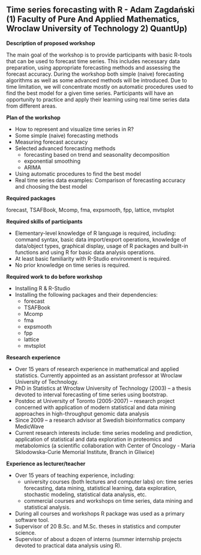 ## Time series forecasting with R - Adam Zagdański (1) Faculty of Pure And Applied Mathematics, Wroclaw University of Technology 2) QuantUp)
 
**Description of proposed workshop**

The main goal of the workshop is to provide participants with basic R-tools that can be used to forecast time series. This includes necessary data preparation, using appropriate forecasting methods and assessing the forecast accuracy. During the workshop both simple (naive) forecasting algorithms as well as some advanced methods will be introduced. Due to time limitation, we will concentrate mostly on automatic procedures used to find the best model for a given time series. Participants will have an opportunity to practice and apply their learning using real time series data from different areas.

**Plan of the workshop**

* How to represent and visualize time series in R?
* Some simple (naive) forecasting methods
* Measuring forecast accuracy
* Selected advanced forecasting methods
  - forecasting based on trend and seasonality decomposition
  - exponential smoothing
  - ARIMA
* Using automatic procedures to find the best model
* Real time series data examples: Comparison of forecasting accuracy and choosing the best model
 
**Required packages**

forecast, TSAFBook, Mcomp, fma, expsmooth, fpp, lattice, mvtsplot
 
**Required skills of participants**

- Elementary-level knowledge of R language is required, including: command syntax, basic data import/export operations, knowledge of data/object types, graphical display, usage of R packages and built-in functions and using R for basic data analysis operations.
- At least basic familiarity with R-Studio environment is required.
- No prior knowledge on time series is required.
 
**Required work to do before workshop**

* Installing R & R-Studio
* Installing the following packages and their dependencies:
  - forecast
  - TSAFBook
  - Mcomp
  - fma
  - expsmooth
  - fpp
  - lattice
  - mvtsplot
 
**Research experience**

- Over 15 years of research experience in mathematical and applied statistics. Currently appointed as an assistant professor at Wroclaw University of Technology.
- PhD in Statistics at Wrocław University of Technology (2003) – a thesis devoted to interval forecasting of time series using bootstrap.
- Postdoc at University of Toronto (2005-2007) – research project concerned with application of modern statistical and data mining approaches in high-throughput genomic data analysis
- Since 2009 – a research advisor at Swedish bioinformatics company MedicWave
- Current research interests include: time series modeling and prediction, application of statistical and data exploration in proteomics and metabolomics (a scientific collaboration with Center of Oncology - Maria Sklodowska-Curie Memorial Institute, Branch in Gliwice)
 
**Experience as lecturer/teacher**

- Over 15 years of teaching experience, including:
  + university courses (both lectures and computer labs) on: time series forecasting, data mining, statistical learning, data exploration, stochastic modeling, statistical data analysis, etc.
  + commercial courses and workshops on time series, data mining and statistical analysis.
- During all courses and workshops R package was used as a primary software tool.
- Supervisor of 20 B.Sc. and M.Sc. theses in statistics and computer science.
- Supervisor of about a dozen of interns (summer internship projects devoted to practical data analysis using R).

